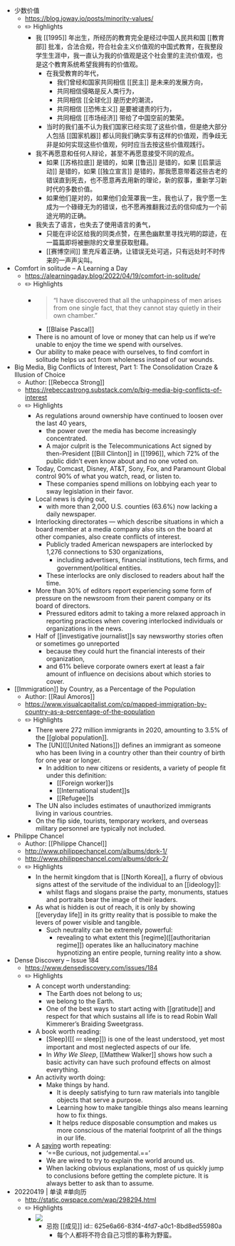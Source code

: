 - 少数价值
	- https://blog.joway.io/posts/minority-values/
	- ✏️ Highlights
		- 我 [[1995]] 年出生，所经历的教育完全是经过中国人民共和国 [[教育部]] 批准，合法合规，符合社会主义价值观的中国式教育，在我整段学生生涯中，我一直认为我的价值观是这个社会里的主流价值观，也是这个教育系统希望我拥有的价值观。
			- 在我受教育的年代，
				- 我们曾经和国家共同相信 [[民主]] 是未来的发展方向，
				- 共同相信侵略是反人类行为，
				- 共同相信 [[全球化]] 是历史的潮流，
				- 共同相信 [[恐怖主义]] 是要被谴责的行为，
				- 共同相信 [[市场经济]] 带给了中国空前的繁荣。
			- 当时的我们虽不认为我们国家已经实现了这些价值，但是绝大部分人包括 [[国家机器]] 都认同我们确实享有这样的价值观，而争歧无非是如何实现这些价值观，何时应当去按这些价值观践行。
		- 我不再愿意和任何人辩论，甚至不再愿意接受不同的观点。
			- 如果 [[苏格拉底]] 是错的，如果 [[鲁迅]] 是错的，如果 [[启蒙运动]] 是错的，如果 [[独立宣言]] 是错的，那我愿意带着这些古老的错误直到死去，也不愿意再去用新的理论，新的叙事，重新学习新时代的多数价值。
			- 如果他们是对的，如果他们会笼罩我一生，我也认了，我宁愿一生成为一个碌碌无为的错误，也不愿再推翻我过去的信仰成为一个前途光明的正确。
		- 我失去了语言，也失去了使用语言的勇气，
			- 只能在评论区给我的同类点赞，在黑色幽默里寻找光明的踪迹，在一篇篇即将被删除的文章里获取慰藉。
			- [[赛博空间]] 里充斥着正确，让错误无处可逃，只有远处时不时传来的一声声尖叫。
- Comfort in solitude – A Learning a Day
	- https://alearningaday.blog/2022/04/19/comfort-in-solitude/
	- ✏️ Highlights
		- > “I have discovered that all the unhappiness of men arises from one single fact, that they cannot stay quietly in their own chamber.”
			- [[Blaise Pascal]]
		- There is no amount of love or money that can help us if we’re unable to enjoy the time we spend with ourselves.
		- Our ability to make peace with ourselves, to find comfort in solitude helps us act from wholeness instead of our wounds.
- Big Media, Big Conflicts of Interest, Part 1: The Consolidation Craze & Illusion of Choice
	- Author: [[Rebecca Strong]]
	- https://rebeccastrong.substack.com/p/big-media-big-conflicts-of-interest
	- ✏️ Highlights
		- As regulations around ownership have continued to loosen over the last 40 years,
			- the power over the media has become increasingly concentrated.
			- A major culprit is the Telecommunications Act signed by then-President [[Bill Clinton]] in [[1996]], which 72% of the public didn’t even know about and no one voted on.
		- Today, Comcast, Disney, AT&T, Sony, Fox, and Paramount Global control 90% of what you watch, read, or listen to.
			- These companies spend millions on lobbying each year to sway legislation in their favor.
		- Local news is dying out,
			- with more than 2,000 U.S. counties (63.6%) now lacking a daily newspaper.
		- Interlocking directorates — which describe situations in which a board member at a media company also sits on the board at other companies, also create conflicts of interest.
			- Publicly traded American newspapers are interlocked by 1,276 connections to 530 organizations,
				- including advertisers, financial institutions, tech ﬁrms, and government/political entities.
			- These interlocks are only disclosed to readers about half the time.
		- More than 30% of editors report experiencing some form of pressure on the newsroom from their parent company or its board of directors.
			- Pressured editors admit to taking a more relaxed approach in reporting practices when covering interlocked individuals or organizations in the news.
		- Half of [[investigative journalist]]s say newsworthy stories often or sometimes go unreported
			- because they could hurt the financial interests of their organization,
			- and 61% believe corporate owners exert at least a fair amount of influence on decisions about which stories to cover.
- [[Immigration]] by Country, as a Percentage of the Population
	- Author: [[Raul Amoros]]
	- https://www.visualcapitalist.com/cp/mapped-immigration-by-country-as-a-percentage-of-the-population
	- ✏️ Highlights
		- There were 272 million immigrants in 2020, amounting to 3.5% of the [[global population]].
		- The [UN]([[United Nations]]) defines an immigrant as someone who has been living in a country other than their country of birth for one year or longer.
			- In addition to new citizens or residents, a variety of people fit under this definition:
				- [[Foreign worker]]s
				- [[International student]]s
				- [[Refugee]]s
		- The UN also includes estimates of unauthorized immigrants living in various countries.
		- On the flip side, tourists, temporary workers, and overseas military personnel are typically not included.
- Philippe Chancel
	- Author: [[Philippe Chancel]]
	- http://www.philippechancel.com/albums/dprk-1/
	- http://www.philippechancel.com/albums/dprk-2/
	- ✏️ Highlights
		- In the hermit kingdom that is [[North Korea]], a flurry of obvious signs attest of the servitude of the individual to an [[ideology]]:
			- whilst flags and slogans praise the party, monuments, statues and portraits bear the image of their leaders.
		- As what is hidden is out of reach, it is only by showing [[everyday life]] in its gritty reality that is possible to make the levers of power visible and tangible.
			- Such neutrality can be extremely powerful:
				- revealing to what extent this [regime]([[authoritarian regime]]) operates like an hallucinatory machine hypnotizing an entire people, turning reality into a show.
- Dense Discovery – Issue 184
	- https://www.densediscovery.com/issues/184
	- ✏️ Highlights
		- A concept worth understanding:
			- The Earth does not belong to us;
			- we belong to the Earth.
			- One of the best ways to start acting with [[gratitude]] and respect for that which sustains all life is to read Robin Wall Kimmerer’s Braiding Sweetgrass.
		- A book worth reading:
			- [Sleep]([[ 💤 sleep]]) is one of the least understood, yet most important and most neglected aspects of our life.
			- In _Why We Sleep_, [[Matthew Walker]] shows how such a basic activity can have such profound effects on almost everything.
		- An activity worth doing:
			- Make things by hand.
				- It is deeply satisfying to turn raw materials into tangible objects that serve a purpose.
				- Learning how to make tangible things also means learning how to fix things.
				- It helps reduce disposable consumption and makes us more conscious of the material footprint of all the things in our life.
		- A [saying](((625e6a66-83f4-4fd7-a0c1-8bd8ed55980a))) worth repeating:
			- ‘==Be curious, not judgemental.==’
			- We are wired to try to explain the world around us.
			- When lacking obvious explanations, most of us quickly jump to conclusions before getting the complete picture. It is always better to ask than to assume.
- 20220419 | 单读 #单向历
	- http://static.owspace.com/wap/298294.html
	- ✏️ Highlights
		- ![](https://img.owspace.com/Public/uploads/Picture/2022-03-31/6245236a3daba.jpg)
			- 忌抱 [[成见]]
			  id:: 625e6a66-83f4-4fd7-a0c1-8bd8ed55980a
				- 每个人都将不符合自己习惯的事称为野蛮。